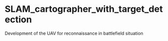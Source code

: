 # SLAM_cartographer_with_target_detection
 Development of the UAV for reconnaissance in battlefield situation
